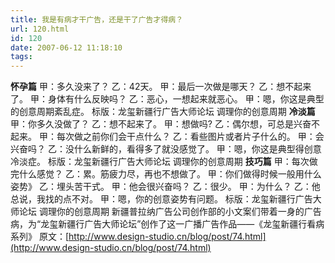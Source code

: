 ```yaml
---
title: 我是有病才干广告，还是干了广告才得病？
url: 120.html
id: 120
date: 2007-06-12 11:18:10
tags:
---
```


**怀孕篇** 甲：多久没来了？ 乙：42天。 甲：最后一次做是哪天？ 乙：想不起来了。 甲：身体有什么反映吗？ 乙：恶心，一想起来就恶心。 甲：嗯，你这是典型的创意周期紊乱症。 标版：龙玺新疆行广告大师论坛 调理你的创意周期 **冷淡篇** 甲：你多久没做了？ 乙：想不起来了。 甲：想做吗? 乙：偶尔想，可总是兴奋不起来。 甲：每次做之前你们会干点什么？ 乙：看些图片或者片子什么的。 甲：会兴奋吗？ 乙：没什么新鲜的，看得多了就没感觉了。 甲：嗯，你这是典型得创意冷淡症。 标版：龙玺新疆行广告大师论坛 调理你的创意周期 **技巧篇** 甲：每次做完什么感觉？ 乙：累。筋疲力尽，再也不想做了。 甲：你们做得时候一般用什么姿势》 乙：埋头苦干式。 甲：他会很兴奋吗？ 乙：很少。 甲：为什么？ 乙：他总说，我找的点不对。 甲：嗯，你的创意姿势有问题。 标版：龙玺新疆行广告大师论坛 调理你的创意周期 新疆普拉纳广告公司创作部的小文案们带着一身的广告病，为“龙玺新疆行广告大师论坛”创作了这一广播广告作品——《龙玺新疆行看病系列》 原文：[http://www.design-studio.cn/blog/post/74.html](http://www.design-studio.cn/blog/post/74.html)